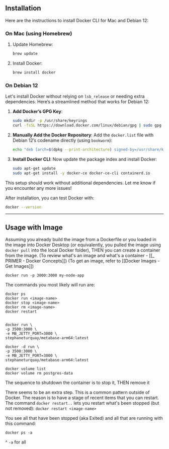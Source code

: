 
## Installation

Here are the instructions to install Docker CLI for Mac and Debian 12:

### On Mac (using Homebrew)
1. Update Homebrew:
   ```bash
   brew update
   ```
2. Install Docker:
   ```bash
   brew install docker
   ```

### On Debian 12
Let's install Docker without relying on `lsb_release` or needing extra dependencies. Here’s a streamlined method that works for Debian 12:

1. **Add Docker’s GPG Key**:
   ```bash
   sudo mkdir -p /usr/share/keyrings
   curl -fsSL https://download.docker.com/linux/debian/gpg | sudo gpg --dearmor -o /usr/share/keyrings/docker-archive-keyring.gpg
   ```

2. **Manually Add the Docker Repository**:
   Add the `docker.list` file with Debian 12’s codename directly (using `bookworm`):
   ```bash
   echo "deb [arch=$(dpkg --print-architecture) signed-by=/usr/share/keyrings/docker-archive-keyring.gpg] https://download.docker.com/linux/debian bookworm stable" | sudo tee /etc/apt/sources.list.d/docker.list > /dev/null
   ```

3. **Install Docker CLI**:
   Now update the package index and install Docker:
   ```bash
   sudo apt-get update
   sudo apt-get install -y docker-ce docker-ce-cli containerd.io
   ```

This setup should work without additional dependencies. Let me know if you encounter any more issues!

After installation, you can test Docker with:
```bash
docker --version
```

---

## Usage with Image

Assuming you already build the image from a Dockerfile or you loaded in the image into Docker Desktop (or equivalently, you pulled the image using `docker pull` into the local Docker folder), THEN you can create a container from the image. (To review what's an image and what's a container - [[_ PRIMER - Docker Concepts]]) (To get an image, refer to [[Docker Images - Get Images]])

```
docker run -p 3000:3000 my-node-app
```

The commands you most likely will run are:
```
docker ps
docker run <image-name>
docker stop <image-name>
docker rm <image-name>
docker restart


docker run \  
-p 3500:3000 \  
-e MB_JETTY_PORT=3000 \  
stephaneturquay/metabase-arm64:latest

docker -d run \  
-p 3500:3000 \  
-e MB_JETTY_PORT=3000 \  
stephaneturquay/metabase-arm64:latest

docker volume list
docker volume rm postgres-data
```

The sequence to shutdown the container is to stop it, THEN remove it

There seems to be an extra step. This is a common pattern outside of Docker. The reason is to have a stage of recent items that you can restart. The command `docker restart..` lets you restart what's been stopped (but not removed):
`docker restart <image-name>`

You see all that have been stopped (aka Exited) and all that are running with this command:
```
docker ps -a
```
^ `-a` for all